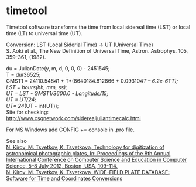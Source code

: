 timetool
========

Timetool software transforms the time from local sidereal time (LST) or local time (LT) to universal time (UT). 

Conversion: LST (Local Siderial Time) -> UT (Universal Time)<br>
S. Aoki et al., The New Definition of Universal Time, Astron. Astrophys. 105, 359-361, (1982).

du = JulianDate(y, m, d, 0, 0, 0) - 2451545;<br>
T = du/36525;<br>
GMST1 = 24110.54841 + T*(8640184.812866 + 0.093104*T – 6.2e-6*T*T);<br>
LST = hours(hh, mm, ss); <br>
UT = LST - GMST1/3600.0 - Longitude/15; <br>
UT = UT/24; <br>
UT= 24*(UT - int(UT)); <br>
Site for checking: <br>
http://www.csgnetwork.com/siderealjuliantimecalc.html <br>

For MS Windows add
CONFIG += console
in .pro file.

See also <br>
[N. Kirov, M. Tsvetkov, K. Tsvetkova, Technology for digitization of astronomical photographic plates, In: Proceedings of the 8th Annual International Conference on Computer Science and Education in Computer Science, 5–8 July 2012, Boston, USA, 109-114.](http://nikolay.kirov.be/zip/nkirov_boston_updated.pdf)
<br>
[N. Kirov, M. Tsvetkov, K. Tsvetkova, WIDE-FIELD PLATE DATABASE: Software for Time and Coordinates Conversions](http://nikolay.kirov.be/zip/nkk_astro_presentation.pdf)


